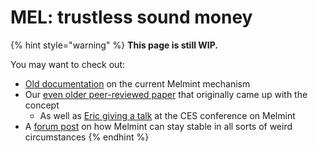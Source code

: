 # MEL: trustless sound money

{% hint style="warning" %}
**This page is still WIP.**

You may want to check out:

* [Old documentation](https://docs.themelio.org/basic-concepts/04-melmint/) on the current Melmint mechanism
* Our [even older peer-reviewed paper](https://cryptoeconomicsystems.pubpub.org/pub/dong-melmint/release/7) that originally came up with the concept
  * As well as [Eric giving a talk](https://www.youtube.com/watch?v=\_Jto20kdP34) at the CES conference on Melmint
* A [forum post](https://forum.themelio.org/t/some-thoughts-on-melmint-stability/29) on how Melmint can stay stable in all sorts of weird circumstances
{% endhint %}

